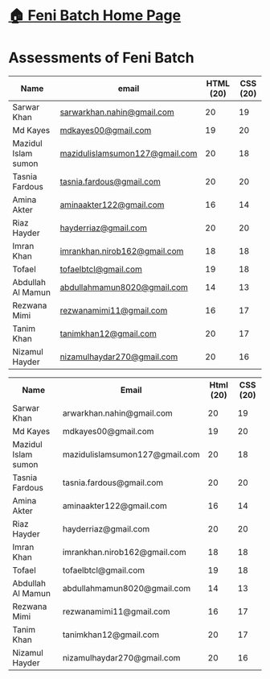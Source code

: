 # [:house: Feni Batch Home Page](http://poloey.github.io/feni)
# Assessments of Feni Batch
Name | email | HTML (20)| CSS (20) |     
---- | ----- | -----    | -------- |   
Sarwar Khan |sarwarkhan.nahin@gmail.com | 20 | 19 |    
Md Kayes | mdkayes00@gmail.com | 19 | 20 |    
Mazidul Islam sumon | mazidulislamsumon127@gmail.com | 20 | 18 |    
Tasnia Fardous | tasnia.fardous@gmail.com | 20 | 20 |    
Amina Akter | aminaakter122@gmail.com | 16 | 14 |    
Riaz Hayder | hayderriaz@gmail.com | 20 | 20 |    
Imran Khan | imrankhan.nirob162@gmail.com | 18 | 18 |    
Tofael | tofaelbtcl@gmail.com | 19 | 18 |    
Abdullah Al Mamun | abdullahmamun8020@gmail.com | 14 | 13 |    
Rezwana Mimi | rezwanamimi11@gmail.com | 16 | 17 |    
Tanim Khan | tanimkhan12@gmail.com | 20 | 17 |    
Nizamul Hayder | nizamulhaydar270@gmail.com | 20 | 16 |    

<table>
  <tr>
    <th>Name</th>
    <th>Email</th>
    <th>Html (20)</th>
    <th>CSS (20)</th>
  </tr>
  <tr>
    
  </tr>
<tr>
  <td>Sarwar Khan </td> 
  <td>arwarkhan.nahin@gmail.com </td>
  <td> 20 </td>
  <td> 19</td>
</tr>
<tr>
  <td>Md Kayes </td> 
  <td>mdkayes00@gmail.com </td>
  <td> 19 </td>
  <td> 20</td>
</tr>
<tr>
  <td>Mazidul Islam sumon </td> 
  <td>mazidulislamsumon127@gmail.com </td>
  <td> 20 </td>
  <td> 18</td>
</tr>
<tr>
  <td>Tasnia Fardous </td> 
  <td>tasnia.fardous@gmail.com </td>
  <td> 20 </td>
  <td> 20</td>
</tr>
<tr>
  <td>Amina Akter </td> 
  <td>aminaakter122@gmail.com </td>
  <td> 16 </td>
  <td> 14</td>
</tr>
<tr>
  <td>Riaz Hayder </td> 
  <td>hayderriaz@gmail.com </td>
  <td> 20 </td>
  <td> 20</td>
</tr>
<tr>
  <td>Imran Khan </td> 
  <td>imrankhan.nirob162@gmail.com </td>
  <td> 18 </td>
  <td> 18</td>
</tr>
<tr>
  <td>Tofael </td> 
  <td>tofaelbtcl@gmail.com </td>
  <td> 19 </td>
  <td> 18</td>
</tr>
<tr>
  <td>Abdullah Al Mamun </td> 
  <td>abdullahmamun8020@gmail.com </td>
  <td> 14 </td>
  <td> 13</td>
</tr>
<tr>
  <td>Rezwana Mimi </td> 
  <td>rezwanamimi11@gmail.com </td>
  <td> 16 </td>
  <td> 17</td>
</tr>
<tr>
  <td>Tanim Khan </td> 
  <td>tanimkhan12@gmail.com </td>
  <td> 20 </td>
  <td> 17</td>
</tr>
<tr>
  <td>Nizamul Hayder </td> 
  <td>nizamulhaydar270@gmail.com </td>
  <td> 20 </td>
  <td> 16</td>
</tr>
</table>



